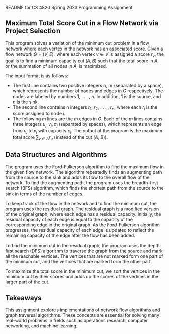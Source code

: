 README for CS 4820 Spring 2023 Programming Assignment

## Maximum Total Score Cut in a Flow Network via Project Selection
This program solves a variation of the minimum cut problem in a flow network where each vertex in the network has an associated score. Given a flow network $G = (V, E)$, where each vertex $v \in V$ is assigned a score $r_v$, the goal is to find a minimum capacity cut $(A, B)$ such that the total score in $A$, or the summation of all nodes in $A$, is maximized.

The input format is as follows:

- The first line contains two positive integers n, m (separated by a space), which represents the number of nodes and edges in $G$ respectively. The nodes are labeled by numbers 1, . . . , $n$. In addition, 1 is the source, and $n$ is the sink.
- The second line contains n integers $r_1$, $r_2$, . . . , $r_n$, where each $r_i$ is the score assigned to node $i$.
- The following $m$ lines are the $m$ edges in $G$. Each of the $m$ lines contains three integers $u_j,v_j,c_j$ (separated by spaces), which represents an edge from $u_j$ to $v_j$ with capacity $c_j$.
The output of the program is the maximum total score $\sum_{v \in A} r_u$ (instead of the cut ($A$, $B$)).

## Data Structures and Algorithms
The program uses the Ford-Fulkerson algorithm to find the maximum flow in the given flow network. The algorithm repeatedly finds an augmenting path from the source to the sink and adds its flow to the overall flow of the network. To find the augmenting path, the program uses the breadth-first search (BFS) algorithm, which finds the shortest path from the source to the sink in terms of the number of edges.

To keep track of the flow in the network and to find the minimum cut, the program uses the residual graph. The residual graph is a modified version of the original graph, where each edge has a residual capacity. Initially, the residual capacity of each edge is equal to the capacity of the corresponding edge in the original graph. As the Ford-Fulkerson algorithm progresses, the residual capacity of each edge is updated to reflect the remaining capacity of the edge after the flow has been added.

To find the minimum cut in the residual graph, the program uses the depth-first search (DFS) algorithm to traverse the graph from the source and mark all the reachable vertices. The vertices that are not marked form one part of the minimum cut, and the vertices that are marked form the other part.

To maximize the total score in the minimum cut, we sort the vertices in the minimum cut by their scores and adds up the scores of the vertices in the larger part of the cut.

## Takeaways
This assignment explores implementations of network flow algorithms and graph traversal algorithms. These concepts are essential for solving many real-world problems in fields such as operations research, computer networking, and machine learning.
